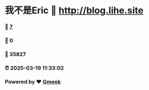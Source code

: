 # 我不是Eric :link: http://blog.lihe.site 
### :page_facing_up: [7](http://blog.lihe.site/tag.html) 
### :speech_balloon: 0 
### :hibiscus: 35827 
### :alarm_clock: 2025-03-19 11:33:02 
### Powered by :heart: [Gmeek](https://github.com/Meekdai/Gmeek)
